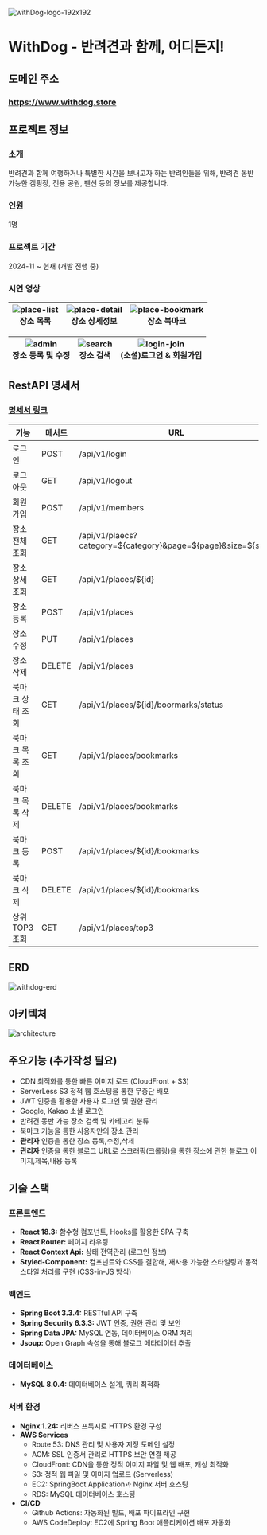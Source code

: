 ![withDog-logo-192x192](https://github.com/user-attachments/assets/bd412edd-d0c7-4dc8-b294-445dbcb2d57a) 
# WithDog - 반려견과 함께, 어디든지!

## 도메인 주소
### https://www.withdog.store

## 프로젝트 정보
### 소개 
반려견과 함께 여행하거나 특별한 시간을 보내고자 하는 반려인들을 위해, 반려견 동반 가능한 캠핑장, 전용 공원, 펜션 등의 정보를 제공합니다.

### 인원
1명
### 프로젝트 기간
2024-11 ~ 현재 (개발 진행 중)

### 시연 영상
![place-list](https://github.com/user-attachments/assets/6ff21f6c-b40c-469d-8025-f43a16ab2e37)<br>장소 목록 | ![place-detail](https://github.com/user-attachments/assets/75e1c64e-6add-4b72-a591-878c1fb3589e)<br>장소 상세정보 | ![place-bookmark](https://github.com/user-attachments/assets/1f673794-3eb4-4f8f-8a19-7be4342d6949)<br>장소 북마크
---|---|---|

![admin](https://github.com/user-attachments/assets/ed887958-9a99-454b-b3e1-0111a86d55a2)<br>장소 등록 및 수정 | ![search](https://github.com/user-attachments/assets/ea553011-5a8d-4fe5-ab80-b6e2fe6628ed)<br>장소 검색 | ![login-join](https://github.com/user-attachments/assets/cd1f74e0-ee16-4dbc-85ee-527069911edd)<br>(소셜)로그인 & 회원가입
---|---|---|

## RestAPI 명세서
### [명세서 링크](https://hyunsense.notion.site/withDodg-RESTapi-17b05c7d6d42802cae8bccaff7fca8c6?pvs=4)
기능|메서드|URL
----|---|----|
로그인 | POST | /api/v1/login
로그아웃 | GET | /api/v1/logout
회원가입 | POST | /api/v1/members
장소 전체 조회 | GET | /api/v1/plaecs?category=${category}&page=${page}&size=${size}
장소 상세 조회 | GET | /api/v1/places/${id}
장소 등록 | POST | /api/v1/places
장소 수정 | PUT | /api/v1/places
장소 삭제 | DELETE | /api/v1/places
북마크 상태 조회 | GET | /api/v1/places/${id}/boormarks/status
북마크 목록 조회 | GET | /api/v1/places/bookmarks
북마크 목록 삭제 | DELETE | /api/v1/places/bookmarks
북마크 등록 | POST | /api/v1/places/${id}/bookmarks
북마크 삭제 | DELETE | /api/v1/places/${id}/bookmarks
상위 TOP3 조회 | GET | /api/v1/places/top3

## ERD
![withdog-erd](https://github.com/user-attachments/assets/be45682b-dd09-4c5d-8581-12899f0517a5)

## 아키텍처
![architecture](https://github.com/user-attachments/assets/45c5d72b-9bac-4c6d-8467-89b299bcbfe9)

## 주요기능 (추가작성 필요)
- CDN 최적화를 통한 빠른 이미지 로드 (CloudFront + S3)
- ServerLess S3 정적 웹 호스팅을 통한 무중단 배포
- JWT 인증을 활용한 사용자 로그인 및 권한 관리
- Google, Kakao 소셜 로그인
- 반려견 동반 가능 장소 검색 및 카테고리 분류
- 북마크 기능을 통한 사용자만의 장소 관리
- **관리자** 인증을 통한 장소 등록,수정,삭제
- **관리자** 인증을 통한 블로그 URL로 스크래핑(크롤링)을 통한 장소에 관한 블로그 이미지,제목,내용 등록

## 기술 스택
### 프론트엔드

- **React 18.3:** 함수형 컴포넌트, Hooks를 활용한 SPA 구축
- **React Router:** 페이지 라우팅
- **React Context Api:** 상태 전역관리 (로그인 정보)
- **Styled-Component:** 컴포넌트와 CSS를 결합해, 재사용 가능한 스타일링과 동적 스타일 처리를 구현 (CSS-in-JS 방식)

### 백엔드

- **Spring Boot 3.3.4:** RESTful API 구축
- **Spring Security 6.3.3:** JWT 인증, 권한 관리 및 보안
- **Spring Data JPA:** MySQL 연동, 데이터베이스 ORM 처리
- **Jsoup:** Open Graph 속성을 통해 블로그 메타데이터 추출

### 데이터베이스

- **MySQL 8.0.4:** 데이터베이스 설계, 쿼리 최적화

### 서버 환경

- **Nginx 1.24:** 리버스 프록시로 HTTPS 환경 구성
- **AWS Services**
    - Route 53: DNS 관리 및 사용자 지정 도메인 설정
    - ACM: SSL 인증서 관리로 HTTPS 보안 연결 제공
    - CloudFront: CDN을 통한 정적 이미지 파일 및 웹 배포, 캐싱 최적화
    - S3: 정적 웹 파일 및 이미지 업로드 (Serverless)
    - EC2: SpringBoot Application과 Nginx 서버 호스팅
    - RDS: MySQL 데이터베이스 호스팅
 - **CI/CD**
    - Github Actions: 자동화된 빌드, 배포 파이프라인 구현
    - AWS CodeDeploy: EC2에 Spring Boot 애플리케이션 배포 자동화

